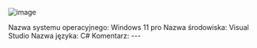 ![image](https://github.com/oliwier1910/drugapraca/assets/160110057/092605d1-a636-4306-9a83-555a9f9f913b)

Nazwa systemu operacyjnego: Windows 11 pro
Nazwa środowiska: Visual Studio
Nazwa języka: C#
Komentarz: ---
